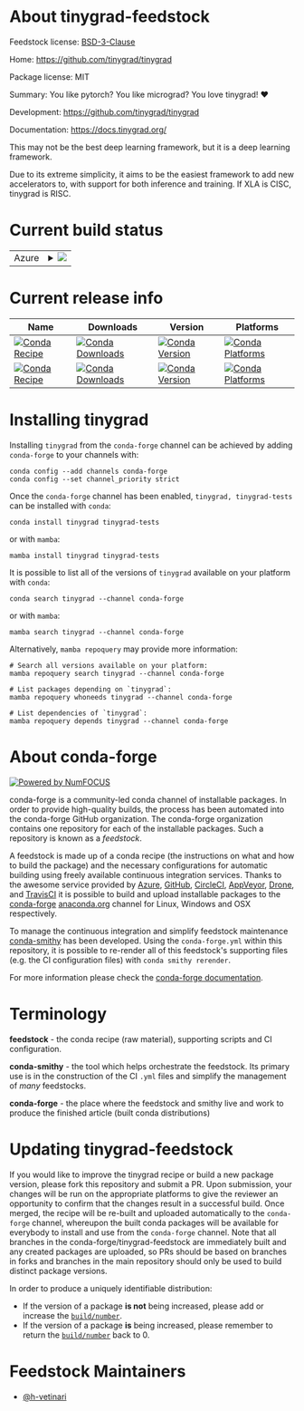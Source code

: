 About tinygrad-feedstock
========================

Feedstock license: [BSD-3-Clause](https://github.com/conda-forge/tinygrad-feedstock/blob/main/LICENSE.txt)

Home: https://github.com/tinygrad/tinygrad

Package license: MIT

Summary: You like pytorch? You like micrograd? You love tinygrad! ❤️

Development: https://github.com/tinygrad/tinygrad

Documentation: https://docs.tinygrad.org/

This may not be the best deep learning framework, but it is a deep learning framework.

Due to its extreme simplicity, it aims to be the easiest framework to add new accelerators to,
with support for both inference and training. If XLA is CISC, tinygrad is RISC.

Current build status
====================


<table>
    
  <tr>
    <td>Azure</td>
    <td>
      <details>
        <summary>
          <a href="https://dev.azure.com/conda-forge/feedstock-builds/_build/latest?definitionId=24875&branchName=main">
            <img src="https://dev.azure.com/conda-forge/feedstock-builds/_apis/build/status/tinygrad-feedstock?branchName=main">
          </a>
        </summary>
        <table>
          <thead><tr><th>Variant</th><th>Status</th></tr></thead>
          <tbody><tr>
              <td>linux_64_python3.10.____cpython</td>
              <td>
                <a href="https://dev.azure.com/conda-forge/feedstock-builds/_build/latest?definitionId=24875&branchName=main">
                  <img src="https://dev.azure.com/conda-forge/feedstock-builds/_apis/build/status/tinygrad-feedstock?branchName=main&jobName=linux&configuration=linux%20linux_64_python3.10.____cpython" alt="variant">
                </a>
              </td>
            </tr><tr>
              <td>linux_64_python3.11.____cpython</td>
              <td>
                <a href="https://dev.azure.com/conda-forge/feedstock-builds/_build/latest?definitionId=24875&branchName=main">
                  <img src="https://dev.azure.com/conda-forge/feedstock-builds/_apis/build/status/tinygrad-feedstock?branchName=main&jobName=linux&configuration=linux%20linux_64_python3.11.____cpython" alt="variant">
                </a>
              </td>
            </tr><tr>
              <td>linux_64_python3.12.____cpython</td>
              <td>
                <a href="https://dev.azure.com/conda-forge/feedstock-builds/_build/latest?definitionId=24875&branchName=main">
                  <img src="https://dev.azure.com/conda-forge/feedstock-builds/_apis/build/status/tinygrad-feedstock?branchName=main&jobName=linux&configuration=linux%20linux_64_python3.12.____cpython" alt="variant">
                </a>
              </td>
            </tr><tr>
              <td>linux_64_python3.13.____cp313</td>
              <td>
                <a href="https://dev.azure.com/conda-forge/feedstock-builds/_build/latest?definitionId=24875&branchName=main">
                  <img src="https://dev.azure.com/conda-forge/feedstock-builds/_apis/build/status/tinygrad-feedstock?branchName=main&jobName=linux&configuration=linux%20linux_64_python3.13.____cp313" alt="variant">
                </a>
              </td>
            </tr><tr>
              <td>osx_64_python3.10.____cpython</td>
              <td>
                <a href="https://dev.azure.com/conda-forge/feedstock-builds/_build/latest?definitionId=24875&branchName=main">
                  <img src="https://dev.azure.com/conda-forge/feedstock-builds/_apis/build/status/tinygrad-feedstock?branchName=main&jobName=osx&configuration=osx%20osx_64_python3.10.____cpython" alt="variant">
                </a>
              </td>
            </tr><tr>
              <td>osx_64_python3.11.____cpython</td>
              <td>
                <a href="https://dev.azure.com/conda-forge/feedstock-builds/_build/latest?definitionId=24875&branchName=main">
                  <img src="https://dev.azure.com/conda-forge/feedstock-builds/_apis/build/status/tinygrad-feedstock?branchName=main&jobName=osx&configuration=osx%20osx_64_python3.11.____cpython" alt="variant">
                </a>
              </td>
            </tr><tr>
              <td>osx_64_python3.12.____cpython</td>
              <td>
                <a href="https://dev.azure.com/conda-forge/feedstock-builds/_build/latest?definitionId=24875&branchName=main">
                  <img src="https://dev.azure.com/conda-forge/feedstock-builds/_apis/build/status/tinygrad-feedstock?branchName=main&jobName=osx&configuration=osx%20osx_64_python3.12.____cpython" alt="variant">
                </a>
              </td>
            </tr><tr>
              <td>osx_64_python3.13.____cp313</td>
              <td>
                <a href="https://dev.azure.com/conda-forge/feedstock-builds/_build/latest?definitionId=24875&branchName=main">
                  <img src="https://dev.azure.com/conda-forge/feedstock-builds/_apis/build/status/tinygrad-feedstock?branchName=main&jobName=osx&configuration=osx%20osx_64_python3.13.____cp313" alt="variant">
                </a>
              </td>
            </tr>
          </tbody>
        </table>
      </details>
    </td>
  </tr>
</table>

Current release info
====================

| Name | Downloads | Version | Platforms |
| --- | --- | --- | --- |
| [![Conda Recipe](https://img.shields.io/badge/recipe-tinygrad-green.svg)](https://anaconda.org/conda-forge/tinygrad) | [![Conda Downloads](https://img.shields.io/conda/dn/conda-forge/tinygrad.svg)](https://anaconda.org/conda-forge/tinygrad) | [![Conda Version](https://img.shields.io/conda/vn/conda-forge/tinygrad.svg)](https://anaconda.org/conda-forge/tinygrad) | [![Conda Platforms](https://img.shields.io/conda/pn/conda-forge/tinygrad.svg)](https://anaconda.org/conda-forge/tinygrad) |
| [![Conda Recipe](https://img.shields.io/badge/recipe-tinygrad--tests-green.svg)](https://anaconda.org/conda-forge/tinygrad-tests) | [![Conda Downloads](https://img.shields.io/conda/dn/conda-forge/tinygrad-tests.svg)](https://anaconda.org/conda-forge/tinygrad-tests) | [![Conda Version](https://img.shields.io/conda/vn/conda-forge/tinygrad-tests.svg)](https://anaconda.org/conda-forge/tinygrad-tests) | [![Conda Platforms](https://img.shields.io/conda/pn/conda-forge/tinygrad-tests.svg)](https://anaconda.org/conda-forge/tinygrad-tests) |

Installing tinygrad
===================

Installing `tinygrad` from the `conda-forge` channel can be achieved by adding `conda-forge` to your channels with:

```
conda config --add channels conda-forge
conda config --set channel_priority strict
```

Once the `conda-forge` channel has been enabled, `tinygrad, tinygrad-tests` can be installed with `conda`:

```
conda install tinygrad tinygrad-tests
```

or with `mamba`:

```
mamba install tinygrad tinygrad-tests
```

It is possible to list all of the versions of `tinygrad` available on your platform with `conda`:

```
conda search tinygrad --channel conda-forge
```

or with `mamba`:

```
mamba search tinygrad --channel conda-forge
```

Alternatively, `mamba repoquery` may provide more information:

```
# Search all versions available on your platform:
mamba repoquery search tinygrad --channel conda-forge

# List packages depending on `tinygrad`:
mamba repoquery whoneeds tinygrad --channel conda-forge

# List dependencies of `tinygrad`:
mamba repoquery depends tinygrad --channel conda-forge
```


About conda-forge
=================

[![Powered by
NumFOCUS](https://img.shields.io/badge/powered%20by-NumFOCUS-orange.svg?style=flat&colorA=E1523D&colorB=007D8A)](https://numfocus.org)

conda-forge is a community-led conda channel of installable packages.
In order to provide high-quality builds, the process has been automated into the
conda-forge GitHub organization. The conda-forge organization contains one repository
for each of the installable packages. Such a repository is known as a *feedstock*.

A feedstock is made up of a conda recipe (the instructions on what and how to build
the package) and the necessary configurations for automatic building using freely
available continuous integration services. Thanks to the awesome service provided by
[Azure](https://azure.microsoft.com/en-us/services/devops/), [GitHub](https://github.com/),
[CircleCI](https://circleci.com/), [AppVeyor](https://www.appveyor.com/),
[Drone](https://cloud.drone.io/welcome), and [TravisCI](https://travis-ci.com/)
it is possible to build and upload installable packages to the
[conda-forge](https://anaconda.org/conda-forge) [anaconda.org](https://anaconda.org/)
channel for Linux, Windows and OSX respectively.

To manage the continuous integration and simplify feedstock maintenance
[conda-smithy](https://github.com/conda-forge/conda-smithy) has been developed.
Using the ``conda-forge.yml`` within this repository, it is possible to re-render all of
this feedstock's supporting files (e.g. the CI configuration files) with ``conda smithy rerender``.

For more information please check the [conda-forge documentation](https://conda-forge.org/docs/).

Terminology
===========

**feedstock** - the conda recipe (raw material), supporting scripts and CI configuration.

**conda-smithy** - the tool which helps orchestrate the feedstock.
                   Its primary use is in the construction of the CI ``.yml`` files
                   and simplify the management of *many* feedstocks.

**conda-forge** - the place where the feedstock and smithy live and work to
                  produce the finished article (built conda distributions)


Updating tinygrad-feedstock
===========================

If you would like to improve the tinygrad recipe or build a new
package version, please fork this repository and submit a PR. Upon submission,
your changes will be run on the appropriate platforms to give the reviewer an
opportunity to confirm that the changes result in a successful build. Once
merged, the recipe will be re-built and uploaded automatically to the
`conda-forge` channel, whereupon the built conda packages will be available for
everybody to install and use from the `conda-forge` channel.
Note that all branches in the conda-forge/tinygrad-feedstock are
immediately built and any created packages are uploaded, so PRs should be based
on branches in forks and branches in the main repository should only be used to
build distinct package versions.

In order to produce a uniquely identifiable distribution:
 * If the version of a package **is not** being increased, please add or increase
   the [``build/number``](https://docs.conda.io/projects/conda-build/en/latest/resources/define-metadata.html#build-number-and-string).
 * If the version of a package **is** being increased, please remember to return
   the [``build/number``](https://docs.conda.io/projects/conda-build/en/latest/resources/define-metadata.html#build-number-and-string)
   back to 0.

Feedstock Maintainers
=====================

* [@h-vetinari](https://github.com/h-vetinari/)

